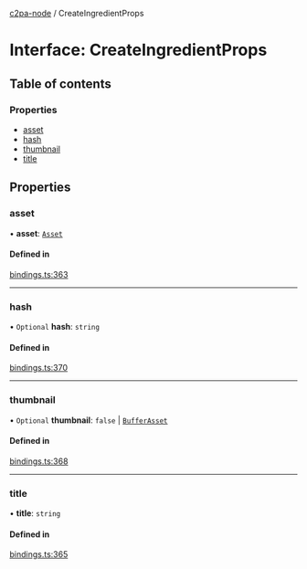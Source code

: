 [c2pa-node](../README.md) / CreateIngredientProps

# Interface: CreateIngredientProps

## Table of contents

### Properties

- [asset](CreateIngredientProps.md#asset)
- [hash](CreateIngredientProps.md#hash)
- [thumbnail](CreateIngredientProps.md#thumbnail)
- [title](CreateIngredientProps.md#title)

## Properties

### asset

• **asset**: [`Asset`](../README.md#asset)

#### Defined in

[bindings.ts:363](https://github.com/contentauth/c2pa-node/blob/c6d104c/js-src/bindings.ts#L363)

___

### hash

• `Optional` **hash**: `string`

#### Defined in

[bindings.ts:370](https://github.com/contentauth/c2pa-node/blob/c6d104c/js-src/bindings.ts#L370)

___

### thumbnail

• `Optional` **thumbnail**: ``false`` \| [`BufferAsset`](BufferAsset.md)

#### Defined in

[bindings.ts:368](https://github.com/contentauth/c2pa-node/blob/c6d104c/js-src/bindings.ts#L368)

___

### title

• **title**: `string`

#### Defined in

[bindings.ts:365](https://github.com/contentauth/c2pa-node/blob/c6d104c/js-src/bindings.ts#L365)
